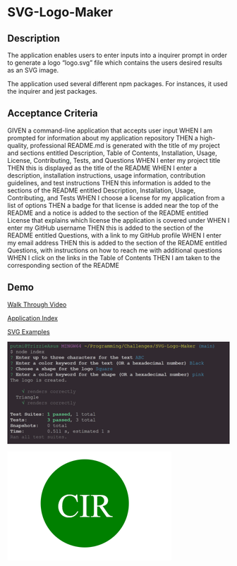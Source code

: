 # SVG-Logo-Maker

## Description

The application enables users to enter inputs into a inquirer prompt in order to generate a logo “logo.svg” file which contains the users desired results as an SVG image.

The application used several different npm packages. For instances, it used the inquirer and jest packages.

## Acceptance Criteria


GIVEN a command-line application that accepts user input
WHEN I am prompted for information about my application repository
THEN a high-quality, professional README.md is generated with the title of my project and sections entitled Description, Table of Contents, Installation, Usage, License, Contributing, Tests, and Questions
WHEN I enter my project title
THEN this is displayed as the title of the README
WHEN I enter a description, installation instructions, usage information, contribution guidelines, and test instructions
THEN this information is added to the sections of the README entitled Description, Installation, Usage, Contributing, and Tests
WHEN I choose a license for my application from a list of options
THEN a badge for that license is added near the top of the README and a notice is added to the section of the README entitled License that explains which license the application is covered under
WHEN I enter my GitHub username
THEN this is added to the section of the README entitled Questions, with a link to my GitHub profile
WHEN I enter my email address
THEN this is added to the section of the README entitled Questions, with instructions on how to reach me with additional questions
WHEN I click on the links in the Table of Contents
THEN I am taken to the corresponding section of the README

## Demo

[Walk Through Video](https://drive.google.com/file/d/1ybwch5Fl7QShTPycoNMLEBd8-4C-fSsO/view)

[Application Index](index.js)

[SVG Examples](./examples/)

![Figure 1: Command Line Application](./img/Command%20Line%20App.png)

![Figure 2: Sample](./img/sampleImg.png)

